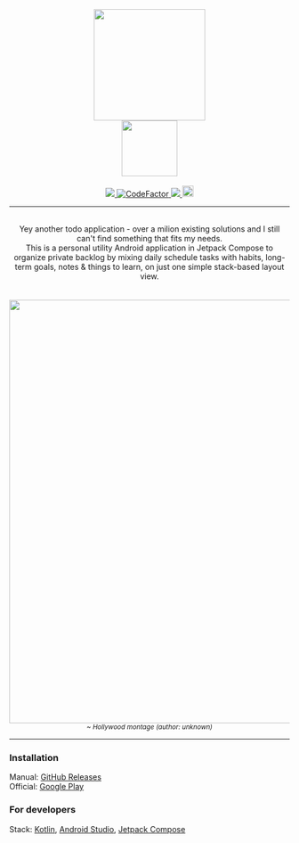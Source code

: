 <div align="center">
  <img height="200" src="https://user-images.githubusercontent.com/4235722/179370207-90b95b15-dbde-478d-bc77-4d626df5c53b.png" />
  <br>
  <img height="100" src="https://user-images.githubusercontent.com/4235722/179370220-a66d67f0-c2f7-4388-81e0-3562adf9ba7c.png" />
  <br><br>
  <a href="https://github.com/dzikoysk/presence-of-mind/actions/workflows/gradle.yml">
    <img src="https://github.com/dzikoysk/presence-of-mind/actions/workflows/gradle.yml/badge.svg" />
  </a>
    <a href="https://www.codefactor.io/repository/github/dzikoysk/presence-of-mind">
    <img src="https://www.codefactor.io/repository/github/dzikoysk/presence-of-mind/badge?s=311879689c7855499217cb3456b06f67ef7588e8" alt="CodeFactor" />
  </a>
  <a href="https://opensource.org/licenses/Apache-2.0">
    <img src="https://img.shields.io/badge/License-Apache%202.0-blue.svg" />
  </a>
  <a href="https://play.google.com/store/apps/details?id=net.dzikoysk.presenceofmind">
    <img height="20" src="https://img.shields.io/badge/Google_Play-414141?style=for-the-badge&logo=google-play&logoColor=white" />
  </a>
  <!--
  <a href="https://discord.gg/qGRqmGjUFX">
    <img alt="Discord" src="https://img.shields.io/badge/discord-reposilite-738bd7.svg?style=square" />
  </a>
  <a href="https://discord.gg/qGRqmGjUFX">
    <img alt="Discord Online" src="https://img.shields.io/discord/204728244434501632.svg" />
  </a>
  -->
  <br/><hr><br/>
  <div>
    Yey another todo application - over a milion existing solutions and I still can't find something that fits my needs. <br>
    This is a personal utility Android application in Jetpack Compose to organize private backlog by mixing daily schedule tasks with habits, long-term goals, notes & things to learn, on just one simple stack-based layout view.
  </div>
  <br><br>
  <img height="760" src="https://user-images.githubusercontent.com/4235722/172942977-7fc84ce9-cf3a-4e2b-a5cd-43c6fca807f8.gif" />
  <br>
  <i><sub>~ Hollywood montage (author: unknown)</sub></i>
  <br>
  <hr>
</div>                                                                                                     

### Installation
Manual: [GitHub Releases](https://github.com/dzikoysk/presence-of-mind/releases) <br/>
Official: [Google Play](https://play.google.com/store/apps/details?id=net.dzikoysk.presenceofmind) <br/>

### For developers
Stack: [Kotlin](https://kotlinlang.org/), [Android Studio](https://developer.android.com/studio), [Jetpack Compose](https://developer.android.com/jetpack/compose)
